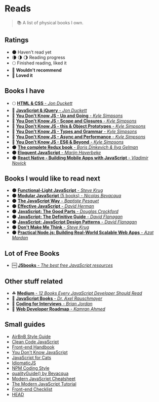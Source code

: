 # Reads

> :books: A list of physical books I own.

## Ratings

* 🌑 Haven't read yet
* 🌘 🌗 🌖 Reading progress
* 🌕 Finished reading, liked it
* 🌝 **Wouldn't recommend**
* 🌟 **Loved it**

## Books I have

* 🌕 [<b>HTML & CSS</b> - <i>Jon Duckett</i>](https://goo.gl/YGwA6y)
* 🌟 [<b>JavaScript & jQuery</b> - <i>Jon Duckett</i>](https://goo.gl/U2Evse)
* 🌟 [<b>You Don't Know JS - Up and Going</b> - <i>Kyle Simpsons</i>](https://goo.gl/dsVt9t)
* 🌟 [<b>You Don't Know JS - Scope and Closures</b> - <i>Kyle Simpsons</i>](https://goo.gl/92UEXq)
* 🌟 [<b>You Don't Know JS - this & Object Prototypes</b> - <i>Kyle Simpsons</i>](https://goo.gl/Rpv7sr)
* 🌟 [<b>You Don't Know JS - Types and Grammar</b> - <i>Kyle Simpsons</i>](https://goo.gl/scgKgk)
* 🌟 [<b>You Don't Know JS - Async and Performance</b> - <i>Kyle Simpsons</i>](https://goo.gl/RMzTzK)
* 🌟 [<b>You Don't Know JS - ES6 & Beyond</b> - <i>Kyle Simpsons</i>](https://goo.gl/pYjtv9)
* 🌑 [<b>The complete Redux book</b> - <i>Boris Dinkevich & Ilya Gelman</i>](https://goo.gl/WmyULy)
* 🌑 [<b>Eloquent JavaScript</b> - <i>Marijn Haverbeke</i>](https://goo.gl/IHFH67)
* 🌑 [<b>React Native - Building Mobile Apps with JavaScript</b> - <i>Vladimir Novick</i>](https://goo.gl/qyS4YB)

## Books I would like to read next

* 🌑 [<b>Functional-Light JavaScript</b> - <i>Steve Krug</i>](https://leanpub.com/fljs)
* 🌑 [<b>Modular JavaScript</b> (5 books) - <i>Nicolas Bevacqua</i>](https://goo.gl/04ferO)
* 🌑 [<b>The JavaScript Way</b> - <i>Baptiste Pesquet</i>](https://goo.gl/JG3sHg)
* 🌑 [<b>Effective JavaScript</b> - <i>David Herman</i>](http://effectivejs.com)
* 🌑 [<b>JavaScript: The Good Parts</b> - <i>Douglas Crockford</i>](https://goo.gl/hKes2L)
* 🌑 [<b>JavaScript: The Definitive Guide</b> - <i>David Flanagan</i>](https://goo.gl/zsa06r)
* 🌑 [<b>JavaScript: JavaScript Design Patterns</b> - <i>David Flanagan</i>](https://goo.gl/2AsIwc)
* 🌑 [<b>Don't Make Me Think</b> - <i>Steve Krug</i>](https://goo.gl/rrIw0v)
* 🌑 [<b>Practical Node.js: Building Real-World Scalable Web Apps</b> - <i>Azat Mardan</i>](https://goo.gl/SyRrC1)

## Lot of Free Books

* 🆓 [<b>JSbooks</b> - <i>The best free JavaScript resources</i>](http://jsbooks.revolunet.com)

## Other stuff related

* ☘ [<b>Medium</b> - <i>12 Books Every JavaScript Developer Should Read</i>](https://medium.com/javascript-scene/12-books-every-javascript-developer-should-read-9da76157fb3#.3z9dzgjn9)
* 📖 [<b>JavaScript Books</b> - <i>Dr. Axel Rauschmayer</i>](http://exploringjs.com)
* 📖 [<b>Coding for Interviews</b> - <i>Brian Jordan</i>](http://codingforinterviews.com/books)
* 📖 [<b>Web Developer Roadmap</b> - <i>Kamran Ahmed</i>](https://github.com/kamranahmedse/developer-roadmap)

## Small guides

* [AirBnB Style Guide](https://github.com/airbnb/javascript)
* [Clean Code JavaScript](https://github.com/ryanmcdermott/clean-code-javascript)
* [Front-end Handbook](https://github.com/FrontendMasters/front-end-handbook-2017)
* [You Don't Know JavaScript](https://github.com/getify/You-Dont-Know-JS)
* [JavaScript for Cats](http://jsforcats.com)
* [IdiomaticJS](https://github.com/rwaldron/idiomatic.js)
* [NPM Coding Style](https://docs.npmjs.com/misc/coding-style)
* [qualityGuide() by Bevacqua](https://github.com/bevacqua/js)
* [Modern JavaScript Cheatsheet](https://github.com/mbeaudru/modern-js-cheatsheet)
* [The Modern JavaScript Tutorial](http://javascript.info)
* [Front-end Checklist](https://github.com/thedaviddias/Front-End-Checklist)
* [HEAD](https://github.com/joshbuchea/HEAD)
